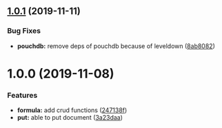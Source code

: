 ## [1.0.1](https://github.com/barajs/pouchdb/compare/v1.0.0...v1.0.1) (2019-11-11)


### Bug Fixes

* **pouchdb:** remove deps of pouchdb because of leveldown ([8ab8082](https://github.com/barajs/pouchdb/commit/8ab80820a293240f418eb680b1d5bceb9afbaf5b))

# 1.0.0 (2019-11-08)


### Features

* **formula:** add crud functions ([247138f](https://github.com/barajs/pouchdb/commit/247138f34d16bb9836843ac28a72ee9e29b852af))
* **put:** able to put document ([3a23daa](https://github.com/barajs/pouchdb/commit/3a23daae4264ccafb43ae2c93f477f2f78500629))
